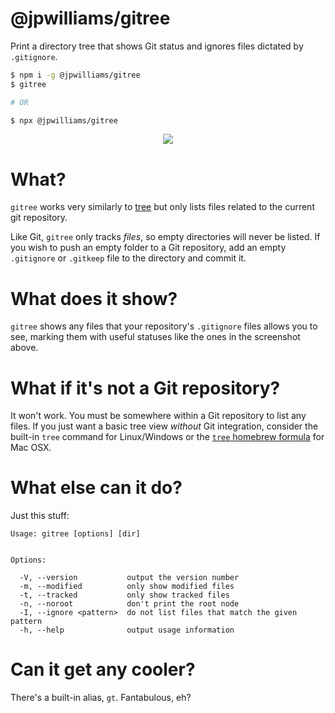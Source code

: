 # @jpwilliams/gitree

Print a directory tree that shows Git status and ignores files dictated by `.gitignore`.

``` sh
$ npm i -g @jpwilliams/gitree
$ gitree

# OR

$ npx @jpwilliams/gitree
```

<p align="center">
  <img src="https://user-images.githubusercontent.com/1736957/65135842-8783e780-d9fe-11e9-887b-3e04381795ac.png">
</p>

# What?

`gitree` works very similarly to [tree](https://linux.die.net/man/1/tree) but only lists files related to the current git repository.

Like Git, `gitree` only tracks _files_, so empty directories will never be listed. If you wish to push an empty folder to a Git repository, add an empty `.gitignore` or `.gitkeep` file to the directory and commit it.

# What does it show?

`gitree` shows any files that your repository's `.gitignore` files allows you to see, marking them with useful statuses like the ones in the screenshot above.

# What if it's not a Git repository?

It won't work. You must be somewhere within a Git repository to list any files. If you just want a basic tree view _without_ Git integration, consider the built-in `tree` command for Linux/Windows or the [`tree` homebrew formula](http://brewformulas.org/Tree) for Mac OSX.

# What else can it do?

Just this stuff:

``` 
Usage: gitree [options] [dir]


Options:

  -V, --version           output the version number
  -m, --modified          only show modified files
  -t, --tracked           only show tracked files
  -n, --noroot            don't print the root node
  -I, --ignore <pattern>  do not list files that match the given pattern
  -h, --help              output usage information
```

# Can it get any cooler?

There's a built-in alias, `gt`. Fantabulous, eh?
